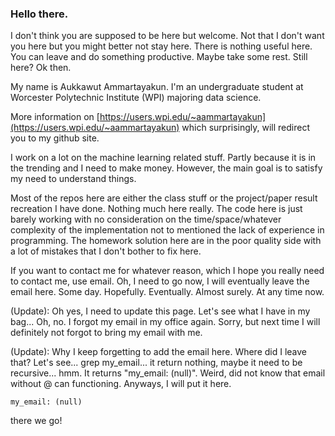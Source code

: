 ### Hello there. 

I don't think you are supposed to be here but welcome. Not that I don't want you here but you might better not stay here. There is nothing useful here. You can leave and do something productive. Maybe take some rest. Still here? Ok then.

My name is Aukkawut Ammartayakun. I'm an undergraduate student at Worcester Polytechnic Institute (WPI) majoring data science.

More information on [https://users.wpi.edu/~aammartayakun](https://users.wpi.edu/~aammartayakun) which surprisingly, will redirect you to my github site. 

I work on a lot on the machine learning related stuff. Partly because it is in the trending and I need to make money. However, the main goal is to satisfy my need to understand things. 

Most of the repos here are either the class stuff or the project/paper result recreation I have done. Nothing much here really. The code here is just barely working with no consideration on the time/space/whatever complexity of the implementation not to mentioned the lack of experience in programming. The homework solution here are in the poor quality side with a lot of mistakes that I don't bother to fix here.

If you want to contact me for whatever reason, which I hope you really need to contact me, use email. Oh, I need to go now, I will eventually leave the email here. Some day. Hopefully. Eventually. Almost surely. At any time now. 

(Update): Oh yes, I need to update this page. Let's see what I have in my bag... Oh, no. I forgot my email in my office again. Sorry, but next time I will definitely not forgot to bring my email with me.

(Update): Why I keep forgetting to add the email here. Where did I leave that? Let's see... grep my_email... it return nothing, maybe it need to be recursive... hmm. It returns "my_email: (null)". Weird, did not know that email without @ can functioning. Anyways, I will put it here.

`my_email: (null)`

there we go! 

